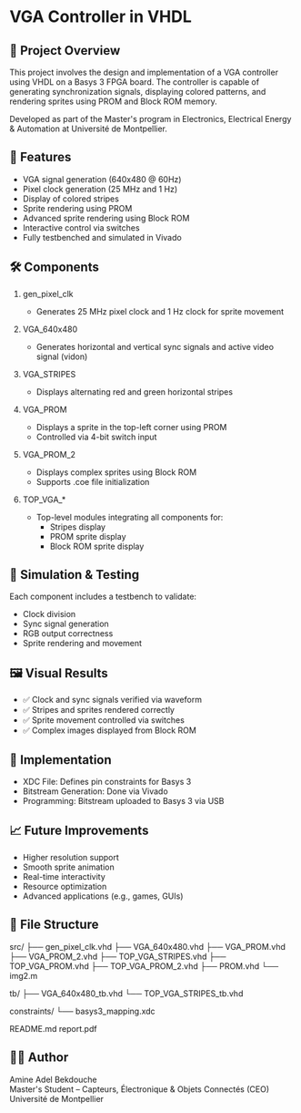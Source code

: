 VGA Controller in VHDL
======================

🎯 Project Overview
-------------------
This project involves the design and implementation of a VGA controller using VHDL on a Basys 3 FPGA board. The controller is capable of generating synchronization signals, displaying colored patterns, and rendering sprites using PROM and Block ROM memory.

Developed as part of the Master's program in Electronics, Electrical Energy & Automation at Université de Montpellier.

🧩 Features
-----------
- VGA signal generation (640x480 @ 60Hz)
- Pixel clock generation (25 MHz and 1 Hz)
- Display of colored stripes
- Sprite rendering using PROM
- Advanced sprite rendering using Block ROM
- Interactive control via switches
- Fully testbenched and simulated in Vivado

🛠️ Components
-------------
1. gen_pixel_clk
   - Generates 25 MHz pixel clock and 1 Hz clock for sprite movement

2. VGA_640x480
   - Generates horizontal and vertical sync signals and active video signal (vidon)

3. VGA_STRIPES
   - Displays alternating red and green horizontal stripes

4. VGA_PROM
   - Displays a sprite in the top-left corner using PROM
   - Controlled via 4-bit switch input

5. VGA_PROM_2
   - Displays complex sprites using Block ROM
   - Supports .coe file initialization

6. TOP_VGA_*
   - Top-level modules integrating all components for:
     - Stripes display
     - PROM sprite display
     - Block ROM sprite display

🧪 Simulation & Testing
-----------------------
Each component includes a testbench to validate:
- Clock division
- Sync signal generation
- RGB output correctness
- Sprite rendering and movement

🖼️ Visual Results
------------------
- ✅ Clock and sync signals verified via waveform
- ✅ Stripes and sprites rendered correctly
- ✅ Sprite movement controlled via switches
- ✅ Complex images displayed from Block ROM

🧾 Implementation
-----------------
- XDC File: Defines pin constraints for Basys 3
- Bitstream Generation: Done via Vivado
- Programming: Bitstream uploaded to Basys 3 via USB

📈 Future Improvements
----------------------
- Higher resolution support
- Smooth sprite animation
- Real-time interactivity
- Resource optimization
- Advanced applications (e.g., games, GUIs)

📂 File Structure
-----------------
src/
├── gen_pixel_clk.vhd
├── VGA_640x480.vhd
├── VGA_PROM.vhd
├── VGA_PROM_2.vhd
├── TOP_VGA_STRIPES.vhd
├── TOP_VGA_PROM.vhd
├── TOP_VGA_PROM_2.vhd
├── PROM.vhd
└── img2.m

tb/
├── VGA_640x480_tb.vhd
└── TOP_VGA_STRIPES_tb.vhd

constraints/
└── basys3_mapping.xdc

README.md
report.pdf

👨‍💻 Author
-----------
Amine Adel Bekdouche  
Master's Student – Capteurs, Électronique & Objets Connectés (CEO)  
Université de Montpellier
